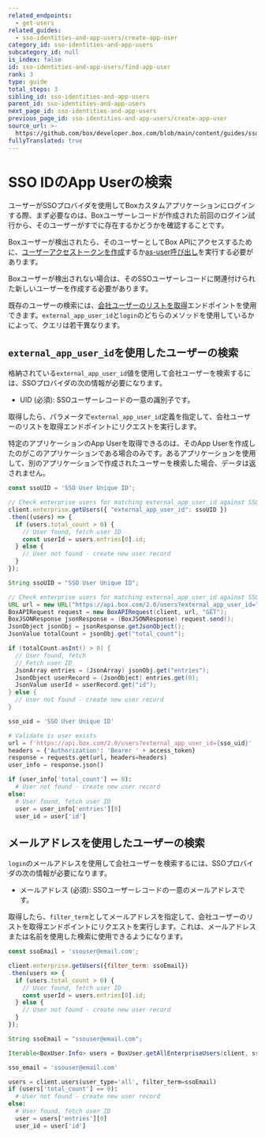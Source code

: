 ```yaml
---
related_endpoints:
  - get-users
related_guides:
  - sso-identities-and-app-users/create-app-user
category_id: sso-identities-and-app-users
subcategory_id: null
is_index: false
id: sso-identities-and-app-users/find-app-user
rank: 3
type: guide
total_steps: 3
sibling_id: sso-identities-and-app-users
parent_id: sso-identities-and-app-users
next_page_id: sso-identities-and-app-users
previous_page_id: sso-identities-and-app-users/create-app-user
source_url: >-
  https://github.com/box/developer.box.com/blob/main/content/guides/sso-identities-and-app-users/3-find-app-user.md
fullyTranslated: true
---
```

# SSO IDのApp Userの検索

ユーザーがSSOプロバイダを使用してBoxカスタムアプリケーションにログインする際、まず必要なのは、Boxユーザーレコードが作成された前回のログイン試行から、そのユーザーがすでに存在するかどうかを確認することです。

Boxユーザーが検出されたら、そのユーザーとしてBox APIにアクセスするために、[ユーザーアクセストークンを作成](guide://authentication/jwt/user-access-tokens/)するか[as-user呼び出し](guide://authentication/jwt/as-user/)を実行する必要があります。

Boxユーザーが検出されない場合は、そのSSOユーザーレコードに関連付けられた新しいユーザーを作成する必要があります。

既存のユーザーの検索には、[会社ユーザーのリストを取得](e://get-users)エンドポイントを使用できます。`external_app_user_id`と`login`のどちらのメソッドを使用しているかによって、クエリは若干異なります。

## `external_app_user_id`を使用したユーザーの検索

格納されている`external_app_user_id`値を使用して会社ユーザーを検索するには、SSOプロバイダの次の情報が必要になります。

* UID (必須): SSOユーザーレコードの一意の識別子です。

取得したら、パラメータで`external_app_user_id`定義を指定して、会社ユーザーのリストを取得エンドポイントにリクエストを実行します。

<message type="warning">

特定のアプリケーションのApp Userを取得できるのは、そのApp Userを作成したのがこのアプリケーションである場合のみです。あるアプリケーションを使用して、別のアプリケーションで作成されたユーザーを検索した場合、データは返されません。

</message>

<Tabs>

<Tab title="Node">

```js
const ssoUID = 'SSO User Unique ID';

// Check enterprise users for matching external_app_user_id against SSO UID
client.enterprise.getUsers({ "external_app_user_id": ssoUID })
.then((users) => {
  if (users.total_count > 0) {
    // User found, fetch user ID
    const userId = users.entries[0].id;
  } else {
    // User not found - create new user record
  }
});

```

</Tab>

<Tab title="Java">

```java
String ssoUID = "SSO User Unique ID";

// Check enterprise users for matching external_app_user_id against SSO UID
URL url = new URL("https://api.box.com/2.0/users?external_app_user_id=" + ssoUID);
BoxAPIRequest request = new BoxAPIRequest(client, url, "GET");
BoxJSONResponse jsonResponse = (BoxJSONResponse) request.send();
JsonObject jsonObj = jsonResponse.getJsonObject();
JsonValue totalCount = jsonObj.get("total_count");

if (totalCount.asInt() > 0) {
  // User found, fetch 
  // Fetch user ID
  JsonArray entries = (JsonArray) jsonObj.get("entries");
  JsonObject userRecord = (JsonObject) entries.get(0);
  JsonValue userId = userRecord.get("id");
} else {
  // User not found - create new user record
}

```

</Tab>

<Tab title="Python">

```python
sso_uid = 'SSO User Unique ID'

# Validate is user exists
url = f'https://api.box.com/2.0/users?external_app_user_id={sso_uid}'
headers = {'Authorization': 'Bearer ' + access_token}
response = requests.get(url, headers=headers)
user_info = response.json()

if (user_info['total_count'] == 0):
  # User not found - create new user record
else:
  # User found, fetch user ID
  user = user_info['entries'][0]
  user_id = user['id']

```

</Tab>

</Tabs>

## メールアドレスを使用したユーザーの検索

`login`のメールアドレスを使用して会社ユーザーを検索するには、SSOプロバイダの次の情報が必要になります。

* メールアドレス (必須): SSOユーザーレコードの一意のメールアドレスです。

取得したら、`filter_term`としてメールアドレスを指定して、会社ユーザーのリストを取得エンドポイントにリクエストを実行します。これは、メールアドレスまたは名前を使用した検索に使用できるようになります。

<Tabs>

<Tab title="Node">

```js
const ssoEmail = 'ssouser@email.com';

client.enterprise.getUsers({filter_term: ssoEmail})
.then(users => {
  if (users.total_count > 0) {
    // User found, fetch user ID
    const userId = users.entries[0].id;
  } else {
    // User not found - create new user record
  }
});

```

</Tab>

<Tab title="Java">

```java
String ssoEmail = "ssouser@email.com";

Iterable<BoxUser.Info> users = BoxUser.getAllEnterpriseUsers(client, ssoEmail);

```

</Tab>

<Tab title="Python">

```python
sso_email = 'ssouser@email.com'

users = client.users(user_type='all', filter_term=ssoEmail)
if (users['total_count'] == 0):
  # User not found - create new user record
else:
  # User found, fetch user ID
  user = users['entries'][0]
  user_id = user['id']

```

</Tab>

</Tabs>

